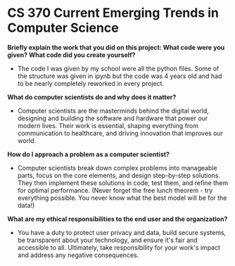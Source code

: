 # CS 370 Current Emerging Trends in Computer Science

**Briefly explain the work that you did on this project: What code were you given? What code did you create yourself?**

- The code I was given by my school were all the python files. Some of the structure was given in ipynb but the code was 4 years old and had to be nearly completely reworked in every project. 

**What do computer scientists do and why does it matter?**

- Computer scientists are the masterminds behind the digital world, designing and building the software and hardware that power our modern lives. Their work is essential, shaping everything from communication to healthcare, and driving innovation that improves our world.

**How do I approach a problem as a computer scientist?**

- Computer scientists break down complex problems into manageable parts, focus on the core elements, and design step-by-step solutions. They then implement these solutions in code, test them, and refine them for optimal performance. (Never forget the free lunch theorem - try everything possible. You never know what the best model will be for the data!)

**What are my ethical responsibilities to the end user and the organization?**

- You have a duty to protect user privacy and data, build secure systems, be transparent about your technology, and ensure it's fair and accessible to all. Ultimately, take responsibility for your work's impact and address any negative consequences.
  
